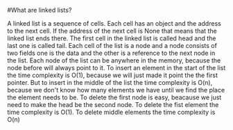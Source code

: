 #What are linked lists? 

A linked list is a sequence of cells. Each cell has an object and the address to the next cell. If the address of the next cell is None that means that the linked list ends there. The first cell in the linked list is called head and the last one is called tail.
Each cell of the list is a node and a node consists of two fields one is the data and the other is a reference to the next node in the list.
Each node of the list can be anywhere in the memory, because the node before will always point to it. 
To insert an element in the start of the list the time complexity is O(1), because we will just made it point the the first pointer.
But to insert in the middle of the list the time complexity is O(n), because we don't know how many elements we have until we find the place the element needs to be.
To delete the first node is easy, beacause we just need to make the head be the second node. To delete the fist element the time complexity is O(1). To delete middle elements the time complexity is O(n)
